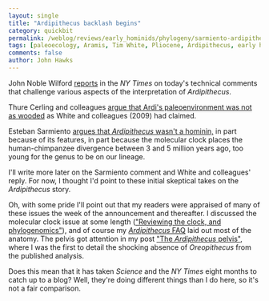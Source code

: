 ```yaml
---
layout: single 
title: "Ardipithecus backlash begins" 
category: quickbit
permalink: /weblog/reviews/early_hominids/phylogeny/sarmiento-ardipithecus-comment-2010.html
tags: [paleoecology, Aramis, Tim White, Pliocene, Ardipithecus, early hominids] 
comments: false 
author: John Hawks 
---
```


John Noble Wilford <a href="http://www.nytimes.com/2010/05/28/science/28fossil.html">reports</a> in the <i>NY Times</i> on today's technical comments that challenge various aspects of the interpretation of <i>Ardipithecus</i>. 

Thure Cerling and colleagues <a href="http://dx.doi.org/10.1126/science.1185274">argue that Ardi's paleoenvironment was not as wooded</a> as White and colleagues (2009) had claimed. 

Esteban Sarmiento <a href="http://dx.doi.org/10.1126/science.1184148">argues that <i>Ardipithecus</i> wasn't a hominin,</a> in part because of its features, in part because the molecular clock places the human-chimpanzee divergence between 3 and 5 million years ago, too young for the genus to be on our lineage. 

I'll write more later on the Sarmiento comment and White and colleagues' reply. For now, I thought I'd point to these initial skeptical takes on the <i>Ardipithecus</i> story. 

Oh, with some pride I'll point out that my readers were appraised of many of these issues the week of the announcement and thereafter. I discussed the molecular clock issue at some length (<a href="http://johnhawks.net/weblog/reviews/genomics/divergence/ardi-and-the-clock-2009.html">"Reviewing the clock, and phylogenomics"</a>), and of course my <a href="http://johnhawks.net/weblog/fossils/ardipithecus/ardipithecus-faq-2009.html"><i>Ardipithecus</i> FAQ</a> laid out most of the anatomy</a>. The pelvis got attention in my post <a href="http://johnhawks.net/weblog/fossils/ardipithecus/ardipithecus-pelvis-2009.html">"The <i>Ardipithecus</i> pelvis"</a>, where I was the first to detail the shocking absence of <i>Oreopithecus</i> from the published analysis. 

Does this mean that it has taken <i>Science</i> and the <i>NY Times</i> eight months to catch up to a blog? Well, they're doing different things than I do here, so it's not a fair comparison. 


